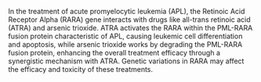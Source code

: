 In the treatment of acute promyelocytic leukemia (APL), the Retinoic Acid Receptor Alpha (RARA) gene interacts with drugs like all-trans retinoic acid (ATRA) and arsenic trioxide. ATRA activates the RARA within the PML-RARA fusion protein characteristic of APL, causing leukemic cell differentiation and apoptosis, while arsenic trioxide works by degrading the PML-RARA fusion protein, enhancing the overall treatment efficacy through a synergistic mechanism with ATRA. Genetic variations in RARA may affect the efficacy and toxicity of these treatments.